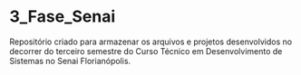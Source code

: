 # 3_Fase_Senai
Repositório criado para armazenar os arquivos e projetos desenvolvidos no decorrer do terceiro semestre do Curso Técnico em Desenvolvimento de Sistemas no Senai Florianópolis.
